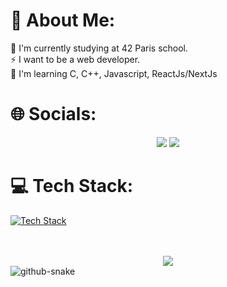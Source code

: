 # 💫 About Me:
🔭 I'm currently studying at 42 Paris school.<br>
⚡ I want to be a web developer.<br>
🌱 I'm learning C, C++, Javascript, ReactJs/NextJs


# 🌐 Socials:
<div align="center">
  <a href="https://www.instagram.com/_melviin.dch/" style="text-decoration:none">
    <img src="https://skillicons.dev/icons?i=instagram" />
  </a>
  <a href="https://www.linkedin.com/in/melvin-duchaufour/"  style="text-decoration:none">
    <img src="https://skillicons.dev/icons?i=linkedin" />
  </a>
</div>

# 💻 Tech Stack:
[![Tech Stack](https://skillicons.dev/icons?i=space,js,html,css,c,cpp,nextjs,react,github,tailwind,php,bash,mysql,symfony,space)](https://skillicons.dev)

<br>
<br>

<div align="center">
  <img src="https://quotes-github-readme.vercel.app/api?border=true?type=horizontal&theme=dracula" />
</div>

<picture>
  <source media="(prefers-color-scheme: dark)" srcset="github-user-contribution.svg" />
  <img alt="github-snake" src="github-snake.svg" />
</picture>
